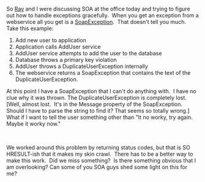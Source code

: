 So [Ray](http://blogs.geekdojo.net/ray) and I were discussing SOA at the
office today and trying to figure out how to handle exceptions
gracefully.  When you get an exception from a webservice all you get is
a
[SoapException](http://msdn.microsoft.com/library/default.asp?url=/library/en-us/cpref/html/frlrfSystemWebServicesProtocolsSoapExceptionClassTopic.asp). 
That doesn't tell you much.  Take this example:

1.  Add new user to application
2.  Application calls AddUser service
3.  AddUser service attempts to add the user to the database
4.  Database throws a primary key violation
5.  AddUser throws a DuplicateUserException internally
6.  The webservice returns a SoapException that contains the text of the
    DuplicateUserException.

At this point I have a SoapException that I can't do anything with.  I
have no clue why it was thrown. The DuplicateUserException is completely
lost. [Well, almost lost.  It's in the Message property of the
SoapException.  Should I have to parse the string to find it? That seems
so totally wrong.]  What if I want to tell the user something other than
"It no worky, try again.  Maybe it worky now."

 

We worked around this problem by returning status codes, but that is SO
HRESULT-ish that it makes my skin crawl.  There has to be a better way
to make this work.  Did we miss something?  Is there something obvious
that I am overlooking? Can some of you SOA guys shed some light on this
for me?
